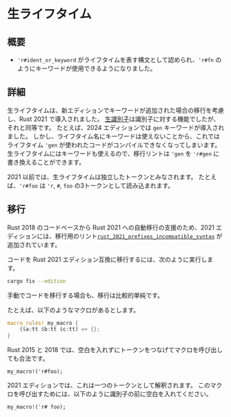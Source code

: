 <!--
# Raw lifetimes
-->
# 生ライフタイム

<!--
## Summary
-->

## 概要

<!--
- `'r#ident_or_keyword` is now allowed as a lifetime, which allows using keywords such as `'r#fn`.
-->

- `'r#ident_or_keyword` がライフタイムを表す構文として認められ、`'r#fn` のようにキーワードが使用できるようになりました。

<!--
## Details
-->

## 詳細

<!--
Raw lifetimes are introduced in the 2021 edition to support the ability to migrate to newer editions that introduce new keywords. This is analogous to [raw identifiers] which provide the same functionality for identifiers. For example, the 2024 edition introduced the `gen` keyword. Since lifetimes cannot be keywords, this would cause code that use a lifetime `'gen` to fail to compile. Raw lifetimes allow the migration lint to modify those lifetimes to `'r#gen` which do allow keywords.
-->

生ライフタイムは、新エディションでキーワードが追加された場合の移行を考慮し、Rust 2021 で導入されました。
[生識別子]は識別子に対する機能でしたが、それと同等です。
たとえば、2024 エディションでは `gen` キーワードが導入されました。
しかし、ライフタイム名にキーワードは使えないことから、これではライフタイム `'gen` が使われたコードがコンパイルできなくなってしまいます。
生ライフタイムにはキーワードも使えるので、移行リントは `'gen` を `'r#gen` に書き換えることができます。

<!--
In editions prior to 2021, raw lifetimes are parsed as separate tokens. For example `'r#foo` is parsed as three tokens: `'r`, `#`, and `foo`.
-->

2021 以前では、生ライフタイムは独立したトークンとみなされます。
たとえば、`'r#foo` は `'r`, `#`, `foo` の3トークンとして読み込まれます。

<!--
[raw identifiers]: ../../reference/identifiers.html#raw-identifiers
-->

[生識別子]: https://doc.rust-lang.org/reference/identifiers.html#raw-identifiers

<!--
## Migration
-->

## 移行

<!--
As a part of the 2021 edition a migration lint, [`rust_2021_prefixes_incompatible_syntax`], has been added in order to aid in automatic migration of Rust 2018 codebases to Rust 2021.
-->

Rust 2018 のコードベースから Rust 2021 への自動移行の支援のため、2021 エディションには、移行用のリント[`rust_2021_prefixes_incompatible_syntax`] が追加されています。

<!--
In order to migrate your code to be Rust 2021 Edition compatible, run:
-->

コードを Rust 2021 エディション互換に移行するには、次のように実行します。

```sh
cargo fix --edition
```

<!--
Should you want or need to manually migrate your code, migration is fairly straight-forward.
-->

手動でコードを移行する場合も、移行は比較的単純です。

<!--
Let's say you have a macro that is defined like so:
-->

たとえば、以下のようなマクロがあるとします。

```rust
macro_rules! my_macro {
    ($a:tt $b:tt $c:tt) => {};
}
```

<!--
In Rust 2015 and 2018 it's legal for this macro to be called like so with no space between the tokens:
-->

Rust 2015 と 2018 では、空白を入れずにトークンをつなげてマクロを呼び出しても合法です。

```rust,ignore
my_macro!('r#foo);
```

2021 エディションでは、これは一つのトークンとして解釈されます。
このマクロを呼び出すためには、以下のように識別子の前に空白を入れてください。

```rust,ignore
my_macro!('r# foo);
```

[`rust_2021_prefixes_incompatible_syntax`]: https://doc.rust-lang.org/rustc/lints/listing/allowed-by-default.html#rust-2021-prefixes-incompatible-syntax
